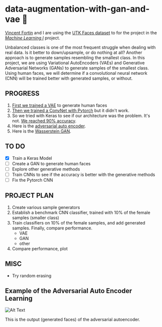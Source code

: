 # data-augmentation-with-gan-and-vae :100:

[Vincent Fortin](https://github.com/vincentfortin) and I are using the [UTK Faces dataset](http://aicip.eecs.utk.edu/wiki/UTKFace) to for the project in the [_Machine Learning I_](https://www.hec.ca/en/courses/detail/?cours=MATH80629A) project. 

Unbalanced classes is one of the most frequent struggle when dealing with real data. Is it better to down/upsample, or do nothing at all? Another approach is to generate samples resembling the smallest class. In this project, we are using Variational AutoEncoders (VAEs) and Generative Adversarial Networks (GANs) to generate samples of the smallest class. Using human faces, we will determine if a convolutional neural network (CNN) will be trained better with generated samples, or without.  

## PROGRESS
1. [First we trained a VAE](https://github.com/nicolas-gervais/data-augmentation-with-gan-and-vae/blob/master/Variational%20Auto%20Encoder%20on%20Human%20Faces.ipynb) to generate human faces
2. [Then we trained a ConvNet with Pytorch](https://github.com/nicolas-gervais/data-augmentation-with-gan-and-vae/blob/master/Pytorch%20ConvNet%20Distinguishing%20Men%20and%20Women.ipynb) but it didn't work.
3. So we tried with Keras to see if our architecture was the problem. It's not. [We reached 90% accuracy](https://github.com/nicolas-gervais/data-augmentation-with-gan-and-vae/blob/master/Keras%20CNN%20Benchmark.ipynb). 
4. Here is the [adversarial auto encoder](https://github.com/nicolas-gervais/data-augmentation-with-gan-and-vae/blob/master/Adversarial%20Auto%20Encoder.ipynb).
5. Here is the [Wasserstein GAN](https://github.com/nicolas-gervais/data-augmentation-with-gan-and-vae/blob/master/Wasserstein%20GAN.ipynb).
## TO DO
- [x] Train a Keras Model
- [ ] Create a GAN to generate human faces
- [ ] Explore other generative methods
- [ ] Train CNNs to see if the accuracy is better with the generative methods
- [ ] Fix the Pytorch CNN
## PROJECT PLAN
1. Create various sample generators
2. Establish a benchmark CNN classifier, trained with 10% of the female samples (smaller class)
3. Train classifiers on 10% of the female samples, and add generated samples. Finally, compare performance.
    - VAE
    - GAN
    - other
4. Compare performance, plot 
## MISC
- Try random erasing
## Example of the Adversarial Auto Encoder Learning
![Alt Text](https://media.discordapp.net/attachments/552684049588682752/632967292946350080/sickgif.gif)

This is the output (generated faces) of the adversarial autoencoder.
